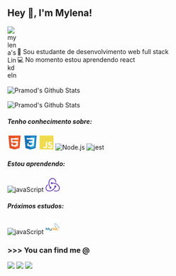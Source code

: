 <h2>Hey 👋, I'm Mylena!</h2>

<a href="https://www.linkedin.com/in/mylenaalmd/">
  <img align="left" alt="mylena's LinkdeIn" width="22px" src="https://cdn.jsdelivr.net/npm/simple-icons@v3/icons/linkedin.svg" />
</a>
<br>
<br>

 👾 Sou estudante de desenvolvimento web full stack</br>
 💻 No momento estou aprendendo react</br>

<br>
<div>
<p align="left">
  <img align="center" src="https://github-readme-stats.vercel.app/api?username=Mylena&show_icons=true&title_color=610D4D&icon_color=C949DC&text_color=440A5C&bg_color=F3D3E7" alt="Pramod's Github Stats" width="450px"> 
</p></div>
<p align="left">
  <img align="center" src="https://github-readme-stats.vercel.app/api?username=Mylena&show_icons=true&hide_border=true" alt="Pramod's Github Stats" width="450px"> 
</p></div>
<div diplay="flex" >
<h5>Tenho conhecimento sobre:</h5>
<img src="https://raw.githubusercontent.com/devicons/devicon/master/icons/html5/html5-original.svg" alt="HTML5" width="32px">
<img src="https://raw.githubusercontent.com/devicons/devicon/master/icons/css3/css3-original.svg" alt="CSS" width="32px">
<img src="https://raw.githubusercontent.com/devicons/devicon/master/icons/javascript/javascript-plain.svg" alt="javaScript" width="32px">
  <img src="https://camo.githubusercontent.com/900baefb89e187c8b32cdbb3b440d1502fe8f30a1a335cc5dc5868af0142f8b1/68747470733a2f2f63646e2e6a7364656c6976722e6e65742f67682f64657669636f6e732f64657669636f6e2f69636f6e732f6e6f64656a732f6e6f64656a732d6f726967696e616c2e737667" alt="Node.js" width="32px">
<img src="https://camo.githubusercontent.com/fd37a0ed465d6e14411705324a0d21739377f54ab6d0ae146c68fca8777e16c7/68747470733a2f2f63646e2e6a7364656c6976722e6e65742f67682f64657669636f6e732f64657669636f6e2f69636f6e732f6a6573742f6a6573742d706c61696e2e737667" alt="jest" width="32px">
 </div>
 <div diplay="flex" >
<h5>Estou aprendendo:</h5>
<img src="https://camo.githubusercontent.com/27d0b117da00485c56d69aef0fa310a3f8a07abecc8aa15fa38c8b78526c60ac/68747470733a2f2f63646e2e6a7364656c6976722e6e65742f67682f64657669636f6e732f64657669636f6e2f69636f6e732f72656163742f72656163742d6f726967696e616c2e737667" alt="javaScript" width="32px">
<img src="https://raw.githubusercontent.com/devicons/devicon/master/icons/redux/redux-original.svg" alt="javaScript" width="32px">
   </div>
 <div diplay="flex" >
<h5>Próximos estudos:</h5>
<img src="https://camo.githubusercontent.com/dd8b0601cdfefe534a6a26f4c29c7f8a5fcfc315002655f519c73121f7bad8bc/68747470733a2f2f63646e2e6a7364656c6976722e6e65742f67682f64657669636f6e732f64657669636f6e2f69636f6e732f707974686f6e2f707974686f6e2d6f726967696e616c2e737667" alt="javaScript" width="32px">
<img src="https://raw.githubusercontent.com/devicons/devicon/master/icons/mysql/mysql-original-wordmark.svg" alt="javaScript" width="32px">
   </div>
   
   <h3>>>> You can find me @</h3>
   
   <a href = "mailto:mylenanunesdealmeida112@gmail.com"><img src="https://img.shields.io/badge/-Gmail-%23333?style=for-the-badge&logo=gmail&logoColor=white" target="_blank"></a>
  <a href="https://www.linkedin.com/in/mylenaalmd/" target="_blank"><img src="https://img.shields.io/badge/-LinkedIn-0ba2be?style=for-the-badge&logo=linkedin&logoColor=white" target="_blank"></a> 
  </a>
  <a href="https://mylenaalmd.github.io/" target="_blank"><img src="https://img.shields.io/badge/-Portfolio-af87ff?style=for-the-badge&logo=Github&logoColor=ffffff&link=calvitoria.github.io"></a> 
</div>
